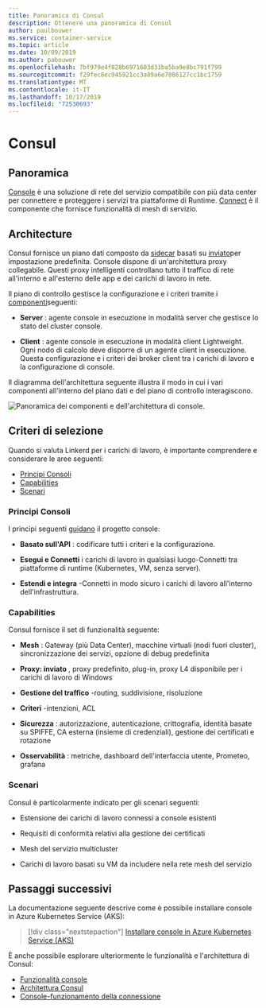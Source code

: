 ```yaml
---
title: Panoramica di Consul
description: Ottenere una panoramica di Consul
author: paulbouwer
ms.service: container-service
ms.topic: article
ms.date: 10/09/2019
ms.author: pabouwer
ms.openlocfilehash: 7bf979e4f828b6971603d31ba5ba9e8bc791f799
ms.sourcegitcommit: f29fec8ec945921cc3a89a6e7086127cc1bc1759
ms.translationtype: MT
ms.contentlocale: it-IT
ms.lasthandoff: 10/17/2019
ms.locfileid: "72530693"
---
```

# <a name="consul"></a>Consul

## <a name="overview"></a>Panoramica

[Console][consul] è una soluzione di rete del servizio compatibile con più data center per connettere e proteggere i servizi tra piattaforme di Runtime. [Connect][consul-features] è il componente che fornisce funzionalità di mesh di servizio.

## <a name="architecture"></a>Architecture

Consul fornisce un piano dati composto da [sidecar][consul-sidecar] basati su [inviato][envoy-proxy]per impostazione predefinita. Console dispone di un'architettura proxy collegabile. Questi proxy intelligenti controllano tutto il traffico di rete all'interno e all'esterno delle app e dei carichi di lavoro in rete.

Il piano di controllo gestisce la configurazione e i criteri tramite i [componenti][consul-architecture]seguenti:

- **Server** : agente console in esecuzione in modalità server che gestisce lo stato del cluster console.

- **Client** : agente console in esecuzione in modalità client Lightweight. Ogni nodo di calcolo deve disporre di un agente client in esecuzione. Questa configurazione e i criteri dei broker client tra i carichi di lavoro e la configurazione di console. 

Il diagramma dell'architettura seguente illustra il modo in cui i vari componenti all'interno del piano dati e del piano di controllo interagiscono.

![Panoramica dei componenti e dell'architettura di console.](media/servicemesh/consul/about-architecture.png)


## <a name="selection-criteria"></a>Criteri di selezione

Quando si valuta Linkerd per i carichi di lavoro, è importante comprendere e considerare le aree seguenti:

- [Principi Consoli](#consul-principles)
- [Capabilities](#capabilities)
- [Scenari](#scenarios)


### <a name="consul-principles"></a>Principi Consoli

I principi seguenti [guidano][consul-principles] il progetto console:

- **Basato sull'API** : codificare tutti i criteri e la configurazione.

- **Esegui e Connetti** i carichi di lavoro in qualsiasi luogo-Connetti tra piattaforme di runtime (Kubernetes, VM, senza server).

- **Estendi e integra** -Connetti in modo sicuro i carichi di lavoro all'interno dell'infrastruttura.


### <a name="capabilities"></a>Capabilities

Consul fornisce il set di funzionalità seguente:

- **Mesh** : Gateway (più Data Center), macchine virtuali (nodi fuori cluster), sincronizzazione dei servizi, opzione di debug predefinita

- **Proxy: inviato** , proxy predefinito, plug-in, proxy L4 disponibile per i carichi di lavoro di Windows

- **Gestione del traffico** -routing, suddivisione, risoluzione

- **Criteri** -intenzioni, ACL

- **Sicurezza** : autorizzazione, autenticazione, crittografia, identità basate su SPIFFE, CA esterna (insieme di credenziali), gestione dei certificati e rotazione

- **Osservabilità** : metriche, dashboard dell'interfaccia utente, Prometeo, grafana


### <a name="scenarios"></a>Scenari

Consul è particolarmente indicato per gli scenari seguenti:

- Estensione dei carichi di lavoro connessi a console esistenti

- Requisiti di conformità relativi alla gestione dei certificati

- Mesh del servizio multicluster

- Carichi di lavoro basati su VM da includere nella rete mesh del servizio



## <a name="next-steps"></a>Passaggi successivi

La documentazione seguente descrive come è possibile installare console in Azure Kubernetes Service (AKS):

> [!div class="nextstepaction"]
> [Installare console in Azure Kubernetes Service (AKS)][consul-install]

È anche possibile esplorare ulteriormente le funzionalità e l'architettura di Consul:

- [Funzionalità console][consul-features]
- [Architettura Consul][consul-architecture]
- [Console-funzionamento della connessione][consul-how-connect-works]

<!-- LINKS - external -->
[consul]: https://www.consul.io/mesh.html
[consul-features]: https://www.consul.io/docs/connect/index.html
[consul-architecture]: https://www.consul.io/docs/internals/architecture.html
[consul-sidecar]: https://www.consul.io/docs/connect/proxies.html
[consul-how-connect-works]: https://www.consul.io/docs/connect/connect-internals.html
[consul-principles]: https://www.consul.io/

[envoy-proxy]: https://www.envoyproxy.io/
[grafana]: https://grafana.com/
[prometheus]: https://prometheus.io/

<!-- LINKS - internal -->
[consul-install]: ./servicemesh-consul-install.md